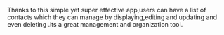 Thanks to this simple yet super effective app,users can have a list of contacts which they can manage by displaying,editing and updating and even deleting .its a great management and organization tool.
